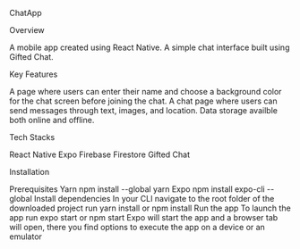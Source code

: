ChatApp

Overview

A mobile app created using React Native. A simple chat interface built using Gifted Chat.

Key Features

A page where users can enter their name and choose a background color for the chat screen before joining the chat.
A chat page where users can send messages through text, images, and location.
Data storage availble both online and offline.

Tech Stacks

React Native
Expo
Firebase Firestore
Gifted Chat

Installation

Prerequisites
Yarn npm install --global yarn
Expo npm install expo-cli --global
Install dependencies
In your CLI navigate to the root folder of the downloaded project
run yarn install or npm install
Run the app
To launch the app run expo start or npm start
Expo will start the app and a browser tab will open, there you find options to execute the app on a device or an emulator
